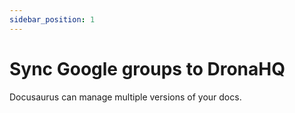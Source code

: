 ```yaml
---
sidebar_position: 1
---
```


# Sync Google groups to DronaHQ

Docusaurus can manage multiple versions of your docs.